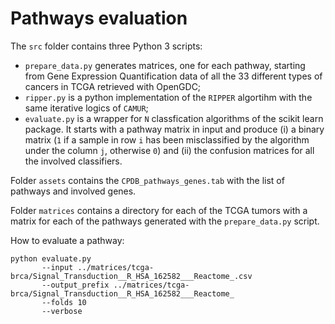 # Pathways evaluation

The `src` folder contains three Python 3 scripts:
- `prepare_data.py` generates matrices, one for each pathway, starting from Gene Expression Quantification data of all the 33 different types of cancers in TCGA retrieved with OpenGDC;
- `ripper.py` is a python implementation of the `RIPPER` algortihm with the same iterative logics of `CAMUR`;
- `evaluate.py` is a wrapper for `N` classfication algorithms of the scikit learn package. It starts with a pathway matrix in input and produce (i) a binary matrix (`1` if a sample in row `i` has been misclassified by the algorithm under the column `j`, otherwise `0`) and (ii) the confusion matrices for all the involved classifiers.

Folder `assets` contains the `CPDB_pathways_genes.tab` with the list of pathways and involved genes.

Folder `matrices` contains a directory for each of the TCGA tumors with a matrix for each of the pathways generated with the `prepare_data.py` script.

How to evaluate a pathway:
```
python evaluate.py 
       --input ../matrices/tcga-brca/Signal_Transduction__R_HSA_162582___Reactome_.csv 
       --output_prefix ../matrices/tcga-brca/Signal_Transduction__R_HSA_162582___Reactome_ 
       --folds 10 
       --verbose
```

